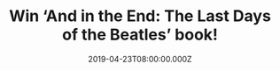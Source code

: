 ---
campaign-uuid: "c-2c57cc06-c302-4379-b924-29ad78940a2b"
type: "Competition"
category: "Gifts"
date: "2019-04-23T08:00:00.000Z"
end-date: "2019-05-23T22:59:00.000Z"
disable-form: false
is_promoted: false
has_entry_page: true
title: "Win ‘And in the End: The Last Days of the Beatles’ book!"
competition-description: "<p>‘And in the End: The Last Days of the Beatles’ book follow\
  \ the story of the last acrimonious days of the Beatles, a final chapter reconstructing\
  \ for the first time the seismic events of 1969, the year that saw the band reach\
  \ new highs of musical creativity and new lows of internal strife. Two years after\
  \ Flower Power and the hippie idealism of the Summer of Love, the Sixties dream\
  \ had perished on the vine.</p>\n<p>We have a copy of their final chapter to one\
  \ lucky member to win. If you are their biggest fan, enter below for a chance to\
  \ win.</p>\n"
hero-header: "Win ‘And in the End: The Last Days of the Beatles’ book!"
terms-confirmation: "N/A"
banner-img: "https://assets.expresslyapp.com/asset-b1e7412d-16eb-4dc9-8653-217e850975ce.jpg"
logo-left-href: "aaa.nme.com"
logo-left-image: "https://assets.expresslyapp.com/asset-c1b03a2c-14e7-4262-a45d-ff2530fb90ea.jpg"
logo-left-title: "nme aaa"
bg-image-hero: "https://assets.expresslyapp.com/asset-96cfc3c8-1816-4bc4-abeb-f1a00373e332.jpg"
bg-image-first: "https://assets.expresslyapp.com/asset-75b3cf23-a381-444e-8b14-e57787744792.jpg"
section1-content: "<p>This is the story of the last acrimonious days of the Beatles,\
  \ a final chapter reconstructing for the first time the seismic events of 1969,\
  \ the year that saw the band reach new highs of musical creativity and new lows\
  \ of internal strife. Two years after Flower Power and the hippie idealism of the\
  \ Summer of Love, the Sixties dream had perished on the vine.</p>\n<p>By 1969, violence\
  \ and vindictiveness had replaced the Beatles' own mantra of peace and love, and\
  \ Vietnam and the Cold War had supplanted hope and optimism. And just as the decade\
  \ foundered on the altar of a cold, harsh reality, so too did the Beatles.In the\
  \ midst of this rancour, however, emerged the disharmony of Let It Be and the ragged\
  \ genius of Abbey Road, their incredible farewell love letter to the world.</p>\n\
  <p>If you want to know more about the band, we are giving away a copy of ‘And in\
  \ the End: The Last Days of the Beatles’ book. Think no more and enter the form\
  \ below for a chance to win now!</p>\n"
entry-title: "Win ‘And in the End: The Last Days of the Beatles’ book!"
entry-content: "<p>Enter the draw to win ‘And in the End: The Last Days of the Beatles’\
  \ book by entering below before 23:59 on 23rd of May 2019.</p>\n"
has-winner: true
winner-title: "CONGRATULATIONS to Gill C. who won ‘And in the End: The Last Days of\
  \ the Beatles’ book!"
winner-banner: "https://assets.expresslyapp.com/asset-b4dfee30-4ed9-4f49-a8f5-947467cb2e88.jpg"
prize-description: "‘And in the End: The Last Days of the Beatles’ book!"
special-conditions: "Multiple entries are allowed up to one every day\r\nThis competition\
  \ is also available on: http://club.expressly.io/competitons/beatles-the-last-days-book-giveaway"
country-restrictions:
- "GB"
---